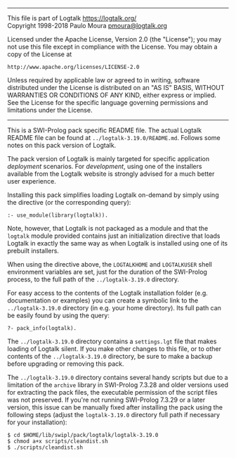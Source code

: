 ________________________________________________________________________

This file is part of Logtalk <https://logtalk.org/>  
Copyright 1998-2018 Paulo Moura <pmoura@logtalk.org>

Licensed under the Apache License, Version 2.0 (the "License");
you may not use this file except in compliance with the License.
You may obtain a copy of the License at

    http://www.apache.org/licenses/LICENSE-2.0

Unless required by applicable law or agreed to in writing, software
distributed under the License is distributed on an "AS IS" BASIS,
WITHOUT WARRANTIES OR CONDITIONS OF ANY KIND, either express or implied.
See the License for the specific language governing permissions and
limitations under the License.
________________________________________________________________________


This is a SWI-Prolog pack specific README file. The actual Logtalk
README file can be found at `../logtalk-3.19.0/README.md`. Follows
some notes on this pack version of Logtalk.

The pack version of Logtalk is mainly targeted for specific application
*deployment* scenarios. For *development*, using one of the installers
available from the Logtalk website is strongly advised for a much better
user experience.

Installing this pack simplifies loading Logtalk on-demand by simply
using the directive (or the corresponding query):

	:- use_module(library(logtalk)).

Note, however, that Logtalk is not packaged as a module and that the
`logtalk` module provided contains just an initialization directive
that loads Logtalk in exactly the same way as when Logtalk is installed
using one of its prebuilt installers.

When using the directive above, the `LOGTALKHOME` and `LOGTALKUSER`
shell environment variables are set, just for the duration of the
SWI-Prolog process, to the full path of the `../logtalk-3.19.0`
directory.

For easy access to the contents of the Logtalk installation folder
(e.g. documentation or examples) you can create a symbolic link to the
`../logtalk-3.19.0` directory (in e.g. your home directory). Its full
path can be easily found by using the query:

	?- pack_info(logtalk).

The `../logtalk-3.19.0` directory contains a `settings.lgt` file that
makes loading of Logtalk silent. If you make other changes to this file,
or to other contents of the `../logtalk-3.19.0` directory, be sure to
make a backup before upgrading or removing this pack.

The `../logtalk-3.19.0` directory contains several handy scripts but due
to a limitation of the `archive` library in SWI-Prolog 7.3.28 and older
versions used for extracting the pack files, the executable permission
of the script files was not preserved. If you're not running SWI-Prolog
7.3.29 or a later version, this issue can be manually fixed after installing
the pack using the following steps (adjust the `logtalk-3.19.0` directory
full path if necessary for your installation):

	$ cd $HOME/lib/swipl/pack/logtalk/logtalk-3.19.0
	$ chmod a+x scripts/cleandist.sh
	$ ./scripts/cleandist.sh
